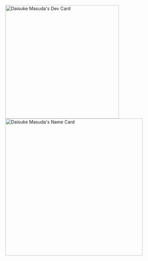 <a href="https://app.daily.dev/x5gtrn"><img src="https://api.daily.dev/devcards/v2/WmFg62cV6t22SKtMQISrX.png?type=default&r=mys" width="356" alt="Daisuke Masuda's Dev Card"/></a> <img src="https://x5gtrn.com/uploads/2020/f41a85b5f7.png" width="430" alt="Daisuke Masuda's Name Card"/>
